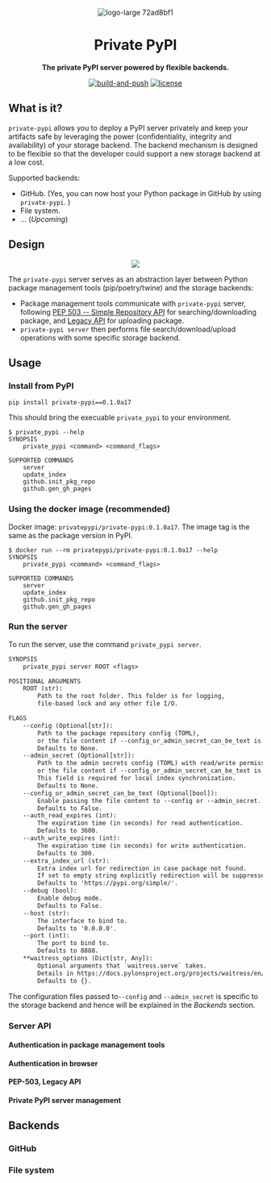 <div align="center">

![logo-large 72ad8bf1](https://user-images.githubusercontent.com/5213906/77421237-6d402180-6e06-11ea-89c1-915cd747660a.png)

# Private PyPI

**The private PyPI server powered by flexible backends.**

[![build-and-push](https://github.com/private-pypi/private-pypi/workflows/build-and-push/badge.svg)](https://github.com/private-pypi/private-pypi/actions?query=workflow%3Abuild-and-push)
[![license](https://img.shields.io/github/license/private-pypi/private-pypi)](https://github.com/private-pypi/private-pypi/blob/master/LICENSE)

</div>

## What is it?

`private-pypi` allows you to deploy a PyPI server privately and keep your artifacts safe by leveraging the power (confidentiality, integrity and availability) of your storage backend. The backend mechanism is designed to be flexible so that the developer could support a new storage backend at a low cost.

Supported backends:

- GitHub. (Yes, you can now host your Python package in GitHub by using `private-pypi`. )
- File system.
- ... (*Upcoming*)

## Design

<div align="center">

![](https://user-images.githubusercontent.com/5213906/77424853-c14e0480-6e0c-11ea-9a7f-879a68ada0a0.png)

</div>

The `private-pypi` server serves as an abstraction layer between Python package management tools (pip/poetry/twine) and the storage backends:

* Package management tools communicate with `private-pypi` server, following [PEP 503 -- Simple Repository API](https://www.python.org/dev/peps/pep-0503/) for searching/downloading package, and [Legacy API](https://warehouse.pypa.io/api-reference/legacy/#upload-api) for uploading package.
* `private-pypi server`  then performs file search/download/upload operations with some specific storage backend.

## Usage

### Install from PyPI

```shell
pip install private-pypi==0.1.0a17
```

This should bring the execuable `private_pypi` to your environment.

```shell
$ private_pypi --help
SYNOPSIS
    private_pypi <command> <command_flags>

SUPPORTED COMMANDS
    server
    update_index
    github.init_pkg_repo
    github.gen_gh_pages
```

### Using the docker image (recommended)

Docker image: `privatepypi/private-pypi:0.1.0a17`. The image tag is the same as the package version in PyPI.

```shell
$ docker run --rm privatepypi/private-pypi:0.1.0a17 --help
SYNOPSIS
    private_pypi <command> <command_flags>

SUPPORTED COMMANDS
    server
    update_index
    github.init_pkg_repo
    github.gen_gh_pages
```

### Run the server

To run the server, use the command `private_pypi server`.

```txt
SYNOPSIS
    private_pypi server ROOT <flags>

POSITIONAL ARGUMENTS
    ROOT (str):
        Path to the root folder. This folder is for logging,
        file-based lock and any other file I/O.

FLAGS
    --config (Optional[str]):
        Path to the package repository config (TOML),
        or the file content if --config_or_admin_secret_can_be_text is set.
        Defaults to None.
    --admin_secret (Optional[str]):
        Path to the admin secrets config (TOML) with read/write permission.
        or the file content if --config_or_admin_secret_can_be_text is set.
        This field is required for local index synchronization.
        Defaults to None.
    --config_or_admin_secret_can_be_text (Optional[bool]):
        Enable passing the file content to --config or --admin_secret.
        Defaults to False.
    --auth_read_expires (int):
        The expiration time (in seconds) for read authentication.
        Defaults to 3600.
    --auth_write_expires (int):
        The expiration time (in seconds) for write authentication.
        Defaults to 300.
    --extra_index_url (str):
        Extra index url for redirection in case package not found.
        If set to empty string explicitly redirection will be suppressed.
        Defaults to 'https://pypi.org/simple/'.
    --debug (bool):
        Enable debug mode.
        Defaults to False.
    --host (str):
        The interface to bind to.
        Defaults to '0.0.0.0'.
    --port (int):
        The port to bind to.
        Defaults to 8888.
    **waitress_options (Dict[str, Any]):
        Optional arguments that `waitress.serve` takes.
        Details in https://docs.pylonsproject.org/projects/waitress/en/stable/arguments.html.
        Defaults to {}.
```

The configuration files passed to`--config` and `--admin_secret` is specific to the storage backend and hence will be explained in the *Backends* section.

### Server API

#### Authentication in package management tools

#### Authentication in browser

#### PEP-503, Legacy API  

#### Private PyPI server management

## Backends

### GitHub

### File system
